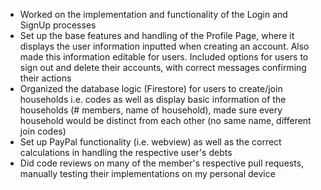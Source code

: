 - Worked on the implementation and functionality of the Login and SignUp processes
- Set up the base features and handling of the Profile Page, where it displays the user information inputted when creating an account. Also made this information  editable for users. Included options for users to sign out and delete their accounts, with correct messages confirming their actions
- Organized the database logic (Firestore) for users to create/join households i.e. codes as well as display basic information of the households (# members, name of household), made sure every household would be distinct from each other (no same name, different join codes)
- Set up PayPal functionality (i.e. webview) as well as the correct calculations in handling the respective user's debts
- Did code reviews on many of the member's respective pull requests, manually testing their implementations on my personal device
